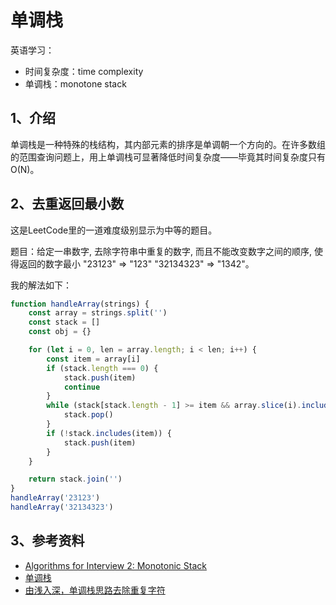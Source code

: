 # 单调栈

英语学习：

- 时间复杂度：time complexity
- 单调栈：monotone stack

## 1、介绍

单调栈是一种特殊的栈结构，其内部元素的排序是单调朝一个方向的。在许多数组的范围查询问题上，用上单调栈可显著降低时间复杂度——毕竟其时间复杂度只有O(N)。

## 2、去重返回最小数

这是LeetCode里的一道难度级别显示为中等的题目。

题目：给定一串数字, 去除字符串中重复的数字, 而且不能改变数字之间的顺序,
使得返回的数字最小 "23123" => "123" "32134323" => "1342"。

我的解法如下：

```javascript
function handleArray(strings) {
    const array = strings.split('')
    const stack = []
    const obj = {}

    for (let i = 0, len = array.length; i < len; i++) {
        const item = array[i]
        if (stack.length === 0) {
            stack.push(item)
            continue
        }
        while (stack[stack.length - 1] >= item && array.slice(i).includes(stack[stack.length - 1])) {
            stack.pop()
        }
        if (!stack.includes(item)) {
            stack.push(item)
        }
    }

    return stack.join('')
}
handleArray('23123')
handleArray('32134323')
```

## 3、参考资料

- [Algorithms for Interview 2: Monotonic Stack](https://medium.com/techtofreedom/algorithms-for-interview-2-monotonic-stack-462251689da8)
- [单调栈](https://oi-wiki.org/ds/monotonous-stack/)
- [由浅入深，单调栈思路去除重复字符](https://leetcode-cn.com/problems/remove-duplicate-letters/solution/you-qian-ru-shen-dan-diao-zhan-si-lu-qu-chu-zhong-/)
